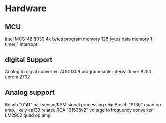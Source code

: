 # Hardware
## MCU
intel MCS-48 8039
4k bytes program memory
128 bytes data memory 
1 timer
1 interrupt

## digital Support
Analog to digial converter: ADC0809
programmable interval timer 8253
eprom 2732

## Analog support
Bosch "0141" hall sensor/RPM signal processing chip
Bosch "9136" quad op amp, likely ca139 related
RCA "91535v2" voltage to frequency converter
LM2902 quad op amp

